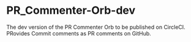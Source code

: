 # PR_Commenter-Orb-dev
The dev version of the PR Commenter Orb to be published on CircleCI. PRovides Commit comments as PR comments on GitHub.
